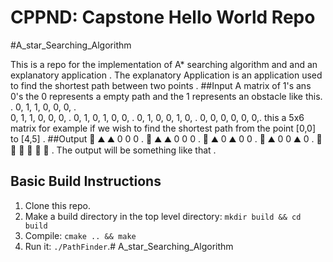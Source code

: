 # CPPND: Capstone Hello World Repo

#A_star_Searching_Algorithm

This is a repo for the implementation of A* searching algorithm and and an explanatory application                                  .
The explanatory Application is an application used to find the shortest path between two points                                     .
##Input 
 A matrix of 1's ans 0's the 0 represents a empty path and the 1 represents an obstacle like this.                                  .
  0, 1, 1, 0, 0, 0,                                                                                                                 .  
  0, 1, 1, 0, 0, 0,                                                                                                                 .
  0, 1, 0, 1, 0, 0,                                                                                                                 .
  0, 1, 0, 0, 1, 0,                                                                                                                 .
  0, 0, 0, 0, 0, 0,.
  this a 5x6 matrix for example if we wish to find the shortest path from the point [0,0] to [4,5]                                  .
 ##Output 
  🚦 ⛰️  ⛰️  0  0  0                                                                                                                  .
  🚗 ⛰️  ⛰️  0  0  0                                                                                                                 .
  🚗 ⛰️  0  ⛰️  0  0                                                                                                                 .
  🚗 ⛰️  0  0  ⛰️  0                                                                                                                 .
  🚗 🚗 🚗 🚗 🚗 🏁                                                                                                                   .
  The output will be something like that                                                                                            .

## Basic Build Instructions

1. Clone this repo.
2. Make a build directory in the top level directory: `mkdir build && cd build`
3. Compile: `cmake .. && make`
4. Run it: `./PathFinder`.# A_star_Searching_Algorithm
